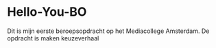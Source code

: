 # Hello-You-BO
Dit is mijn eerste beroepsopdracht op het Mediacollege Amsterdam. De opdracht is maken keuzeverhaal
